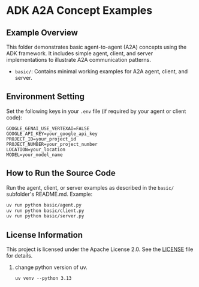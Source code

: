 # ADK A2A Concept Examples

## Example Overview
This folder demonstrates basic agent-to-agent (A2A) concepts using the ADK framework. It includes simple agent, client, and server implementations to illustrate A2A communication patterns.

- `basic/`: Contains minimal working examples for A2A agent, client, and server.

## Environment Setting
Set the following keys in your `.env` file (if required by your agent or client code):

```
GOOGLE_GENAI_USE_VERTEXAI=FALSE
GOOGLE_API_KEY=your_google_api_key
PROJECT_ID=your_project_id
PROJECT_NUMBER=your_project_number
LOCATION=your_location
MODEL=your_model_name
```

## How to Run the Source Code
Run the agent, client, or server examples as described in the `basic/` subfolder's README.md. Example:

```bash
uv run python basic/agent.py
uv run python basic/client.py
uv run python basic/server.py
```

## License Information
This project is licensed under the Apache License 2.0. See the [LICENSE](../../LICENSE) file for details.

1. change python version of uv.

    ```
    uv venv --python 3.13
    ```

